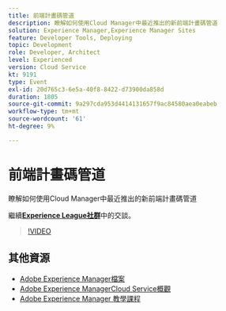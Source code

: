 ```yaml
---
title: 前端計畫碼管道
description: 瞭解如何使用Cloud Manager中最近推出的新前端計畫碼管道
solution: Experience Manager,Experience Manager Sites
feature: Developer Tools, Deploying
topic: Development
role: Developer, Architect
level: Experienced
version: Cloud Service
kt: 9191
type: Event
exl-id: 20d765c3-6e5a-40f8-8422-d73900da858d
duration: 1805
source-git-commit: 9a297cda953d4414131657f9ac84580aea0eabeb
workflow-type: tm+mt
source-wordcount: '61'
ht-degree: 9%

---
```


# 前端計畫碼管道

瞭解如何使用Cloud Manager中最近推出的新前端計畫碼管道

繼續&#x200B;**[Experience League社群](https://adobe.ly/2XVcBg8)**&#x200B;中的交談。

>[!VIDEO](https://video.tv.adobe.com/v/337886/?quality=12&learn=on&hidetitle=true)

## 其他資源

- [Adobe Experience Manager檔案](https://experienceleague.adobe.com/docs/experience-manager-cloud-service.html)
- [Adobe Experience ManagerCloud Service概觀](https://experienceleague.adobe.com/docs/experience-manager-cloud-service/overview/home.html)
- [Adobe Experience Manager 教學課程](https://experienceleague.adobe.com/docs/experience-manager-tutorials.html)
